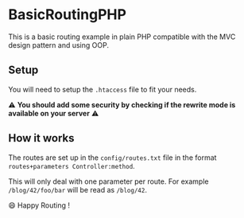 # BasicRoutingPHP

This is a basic routing example in plain PHP compatible with the MVC design pattern and using OOP.

## Setup

You will need to setup the `.htaccess` file to fit your needs.

:warning: __You should add some security by checking if the rewrite mode is available on your server__ :warning:

## How it works

The routes are set up in the `config/routes.txt` file in the format `routes+parameters Controller:method`.

This will only deal with one parameter per route. For example `/blog/42/foo/bar` will be read as `/blog/42`.

:smile: Happy Routing !
